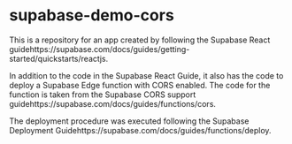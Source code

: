 # supabase-demo-cors

This is a repository for an app created by following the Supabase React guidehttps://supabase.com/docs/guides/getting-started/quickstarts/reactjs.

In addition to the code in the Supabase React Guide, it also has the code to deploy a Supabase Edge function with CORS enabled. The code for the function is taken from the Supabase CORS support guidehttps://supabase.com/docs/guides/functions/cors.

The deployment procedure was executed following the Supabase Deployment Guidehttps://supabase.com/docs/guides/functions/deploy.
